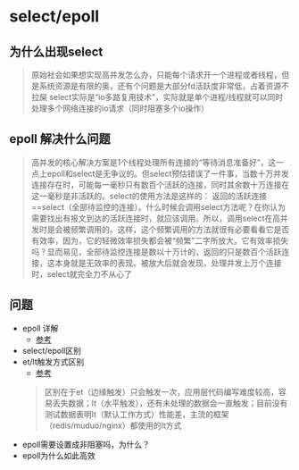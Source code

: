 # select/epoll

## 为什么出现select
> 原始社会如果想实现高并发怎么办，只能每个请求开一个进程或者线程，但是系统资源是有限的奥，还有个问题是大部分fd活跃度非常低，占着资源不拉屎
  select实际是“io多路复用技术”，实际就是单个进程/线程就可以同时处理多个网络连接的io请求（同时阻塞多个io操作）

## epoll 解决什么问题
> 高并发的核心解决方案是1个线程处理所有连接的“等待消息准备好”，这一点上epoll和select是无争议的。但select预估错误了一件事，当数十万并发连接存在时，可能每一毫秒只有数百个活跃的连接，同时其余数十万连接在这一毫秒是非活跃的。select的使用方法是这样的：
  返回的活跃连接 ==select（全部待监控的连接）。什么时候会调用select方法呢？在你认为需要找出有报文到达的活跃连接时，就应该调用。所以，调用select在高并发时是会被频繁调用的。这样，这个频繁调用的方法就很有必要看看它是否有效率，因为，它的轻微效率损失都会被“频繁”二字所放大。它有效率损失吗？显而易见，全部待监控连接是数以十万计的，返回的只是数百个活跃连接，这本身就是无效率的表现。被放大后就会发现，处理并发上万个连接时，select就完全力不从心了

## 问题
  - epoll 详解
    - [参考](https://www.cnblogs.com/lojunren/p/3856290.html)
  - select/epoll区别
  - et/lt触发方式区别
    - [参考](https://www.cnblogs.com/tangr206/articles/3118135.html)
    > 区别在于et（边缘触发）只会触发一次，应用层代码编写难度较高，容易丢失数据；lt（水平触发），还有未处理的数据会一直触发；目前没有测试数据表明lt（默认工作方式）性能差，主流的框架（redis/muduo/nginx）都使用的lt方式
  - epoll需要设置成非阻塞吗，为什么？
  - epoll为什么如此高效
  
  
